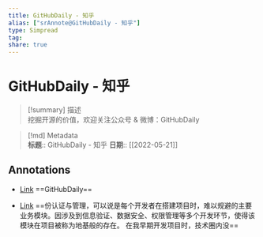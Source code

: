 ```yaml
---
title: GitHubDaily - 知乎
alias: ["srAnnote@GitHubDaily - 知乎"]
type: Simpread
tag: 
share: true
---
```


# GitHubDaily - 知乎

> [!summary] 描述  
> 挖掘开源的价值，欢迎关注公众号 & 微博：GitHubDaily

> [!md] Metadata  
> **标题**:: GitHubDaily - 知乎
> **日期**:: [[2022-05-21]]  

## Annotations

- [Link](http://localhost:7026/reading/50#id=1653065353813)
==GitHubDaily==

- [Link](http://localhost:7026/reading/50#id=1667318164216)
==份认证与管理，可以说是每个开发者在搭建项目时，难以规避的主要业务模块。因涉及到信息验证、数据安全、权限管理等多个开发环节，使得该模块在项目被称为地基般的存在。 在我早期开发项目时，技术圈内没==


